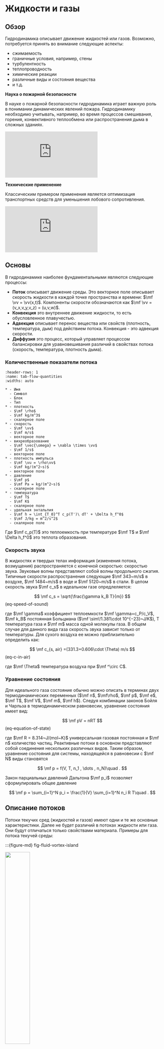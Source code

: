 # Жидкости и газы

## Обзор
Гидродинамика описывает движение жидкостей или газов. Возможно, потребуется принять во внимание следующие аспекты:

* сжимаемость
* граничные условия, например, стены
* турбулентность
* теплопроводность
* химические реакции
* различные виды и состояния вещества
* и т.д.

**Наука о пожарной безопасности**

В науке о пожарной безопасности гидродинамика играет важную роль в понимании динамических явлений пожара. Гидродинамику необходимо учитывать, например, во время процессов смешивания, горения, конвективного теплообмена или распространения дыма в сложных зданиях.

<iframe width="60%" src="https://www.youtube-nocookie.com/embed/sKgP1Us-SF0" title="YouTube video player" frameborder="0" allow="accelerometer; clipboard-write; encrypted-media; gyroscope; picture-in-picture" allowfullscreen></iframe><br>


**Технические применение**

Классическим примером применения является оптимизация транспортных средств для уменьшения лобового сопротивления.

<iframe width="60%" src="https://www.youtube-nocookie.com/embed/E9ZSAX56m0E" title="YouTube video player" frameborder="0" allow="accelerometer; clipboard-write; encrypted-media; gyroscope; picture-in-picture" allowfullscreen></iframe>

## Основы 

В гидродинамике наиболее фундаментальными являются следующие процессы:

* **Поток** описывает движение среды. Это векторное поле описывает скорость жидкости в каждой точке пространства и времени: $\mf \vv = \vv(x,t)$. Компоненты скорости обозначаются как $\mf \vv = (v_x,v_y,v_z) = (u,v,w)$.
* **Конвекция** это внутреннее движение жидкости, то есть обусловленное плавучестью.
* **Адвекция** описывает перенос вещества или свойств (плотность, температура, дым) под действием потока. Конвекция - это адвекция скорости.
* **Диффузия** это процесс, который управляет процессом балансировки для уравновешивания различий в свойствах потока (скорость, температура, плотность дыма).


### Количественные показатели потока

 ```{list-table} Количественные показатели потока.
:header-rows: 1
:name: tab-flow-quantities
:widths: auto

* - Имя
   - Символ
   - Блок
   - Тип
* - плотность 
   - $\mf \rho$
   - $\mf kg/m^3$
   - скалярное поле
* - скорость 
   - $\mf \vv$
   - $\mf m/s$
   - векторное поле
* - вихреобразование
   - $\mf \vec{\omega} = \nabla \times \vv$
   - $\mf 1/s$
   - векторное поле
* - плотность импульса 
   - $\mf \vu = \rho\vv$
   - $\mf kg/(m^2~s)$
   - векторное поле 
* - давление
   - $\mf p$
   - $\mf Pa = kg/(m^2~s)$
   - скалярное поле 
* - температура
   - $\mf T$
   - $\mf K$
   - скалярное поле
* - удельная энтальпия
   - $\mf h = \int_{T_0}^T c_p(T')\ dT' + \Delta h_f^0$
   - $\mf J/kg = m^2/s^2$
   - скалярное поле
```

Где  $\mf c_p(T)$ это теплоемкость при температуре $\mf T$ и $\mf \Delta h_f^0$ это теплота образования.

### Скорость звука

В жидкостях и твердых телах информация (изменения потока, возмущения) распространяется с конечной скоростью: скоростью звука. Звуковые волны представляют собой волны продольного сжатия. Типичные скорости распространения следующие $\mf 343~m/s$ в воздухе, $\mf 1484~m/s$ в воде и $\mf 5120~m/s$ в стали. В целом скорость звука $\mf c_s$ в идеальном газе опредлеляется:

$$
\mf c_s = \sqrt{\frac{\gamma k_B T}{m}}
$$(eq-speed-of-sound)

где  $\mf \gamma$ коэффициент теплоемкости $\mf \gamma=c_P/c_V$, $\mf k_B$ постоянная Больцмана ($\mf \sim\!1.381\cdot 10^{−23}~J/K$), T температура газа и $\mf m$ масса одной молекулы газа. В общем случае для данного вида газа скорость звука зависит только от температуры. Для сухого воздуха ее можно приблизительно определить как:

$$
\mf c_{s, air} =(331.3+0.606\cdot \Theta) m/s 
$$(eq-c-in-air)

где  $\mf \Theta$ температура воздуха при  $\mf ^\circ C$.

### Уравнение состояния

Для идеального газа состояние обычно можно описать в терминах двух термодинамических переменных ($\mf n$, $\mf\rho$, $\mf p$, $\mf e$, $\mf T$, $\mf V$, $\mf m$, $\mf h$). Следуя комбинации законов Бойля и Чарльза в термодинамическом равновесии, уравнение состояния имеет вид:

$$
\mf pV = nRT
$$(eq-equation-of-state)

где $\mf R = 8.314~J/(mol~K)$ универсальная газовая постоянная и $\mf n$ количество частиц. Реактивные потоки в основном представляют собой соединения нескольких различных видов. Таким образом, уравнение состояния для системы, находящейся в равновесии с  $\mf N$  виды становятся

$$
\mf p = f(V, T, n_1 , \dots , n_N)\quad .
$$

Закон парциальных давлений Дальтона $\mf p_i$ позволяет сформулировать общее давление

$$
\mf p = \sum_{i=1}^N p_i = \frac{1}{V} \sum_{i=1}^N n_i R T\quad .
$$

## Описание потоков
Потоки текучих сред (жидкостей и газов) имеют одни и те же основные характеристики. Далее не будет различий в потоках жидкости или газа. Они будут отличаться только свойствами материала. Примеры для потока текучей среды:


:::{figure-md} fig-fluid-vortex-island

<img src="https://upload.wikimedia.org/wikipedia/commons/2/2c/Vortex-street-1.jpg" width="40%" class="rotate90">

Вихревая дорожка Фон Кармана, наблюдаемая в природе. Источник: [Wikkimedia Commons](https://commons.wikimedia.org/wiki/File:Vortex-street-1.jpg).
:::


:::{figure-md} fig-fluid-vortex-lab

<img src="https://upload.wikimedia.org/wikipedia/commons/f/fe/VortexStreet01.jpg" width="80%">

Вихревая дорожка Фон Кармана в лаборатории. Источник: [Wikkimedia Commons](https://commons.wikimedia.org/wiki/File:VortexStreet01.jpg).
:::

### Сжимаемые потоки

Потоки со скоростями, значительно меньшими ($\mf \ll c_s$) ниже скорости звука являются несжимаемыми, т.е. звуковые волны бесконечно быстры в масштабе задействованных процессов. Таким образом, все изменения плотности быстро уравновешиваются. Объекты, движущиеся со скоростью не менее $\mf 0.3c_s$ начнут вносить флуктуации в плотность. Схемы течения сверхзвуковых явлений (взрыв, сверхзвуковые самолеты) и соответствующие инженерные подходы полностью отличаются от таковых в случае субзвуковых течений.

Примечание: Изменения температуры, как и при пожаре, приводят к изменению плотности и, следовательно, к так называемым слабо сжимаемым потокам.

:::{figure-md} fig-fluid-laminar

<img src="https://upload.wikimedia.org/wikipedia/commons/b/b9/Aerodynamics_of_model_car.jpg" width="60%">

Несжимаемое течение вокруг модели автомобиля. Источник: [Wikkimedia Commons](https://commons.wikimedia.org/wiki/File:Aerodynamics_of_model_car.jpg).
:::


:::{figure-md} fig-fluid-supersonic

<img src="https://upload.wikimedia.org/wikipedia/commons/0/06/X-15_Model_in_Supersonic_Tunnel_-_GPN-2000-001272.jpg" width="60%">

Модель сверхзвукового самолета в туннеле со скоростью около $\mf 3.5 c$. Источник: [Wikkimedia Commons](https://en.wikipedia.org/wiki/Compressible_flow#/media/File:X-15_Model_in_Supersonic_Tunnel_-_GPN-2000-001272.jpg).
:::

### Турбулентные течения

В зависимости от того, насколько гладким (непрерывным) является поток, можно различать ламинарные и турбулентные потоки. Потоки, связанные с пожарами, обычно являются турбулентными.


:::{figure-md} fig-fluid-turbulence-separation

<img src="https://upload.wikimedia.org/wikipedia/commons/2/2f/1915ca_abger_fluegel.jpg" width="60%">

Обтекание профиля с отрывом потока. Материал: [Wikkimedia Commons](https://commons.wikimedia.org/wiki/File:1915ca_abger_fluegel.jpg).
:::

<iframe width="60%" src="https://www.youtube.com/embed/QzuzbwJWlYs" title="YouTube video player" frameborder="0" allow="accelerometer; clipboard-write; encrypted-media; gyroscope; picture-in-picture" allowfullscreen></iframe>


### Свойства веществ

Фундаментальный интерес представляют следующие свойства веществ:

* **плотность** $\mf\rho$ это масса на объем
  * воздух при $\mf 20~^\circ C$ : $\mf\rho = 1.205~kg/m^3$
  * воздух при $\mf 200~^\circ C$: $\mf\rho = 0.746~kg/m^3$
* **динамическая вязкость** $\mf\mu$ характеризует способность потока уравновешивать различия в скорости
  * воздух при $\mf 20~^\circ C$ : $\mf\mu = 1.836\cdot 10^{-5}~kg\,m / s$
  * воздух при $\mf 200~^\circ C$: $\mf\mu = 2.623\cdot 10^{-5}~kg\,m / s$
* **теплопроводность** $\mf k$ эквивалентно  $\mf\mu$, но для температуры жидкости
  * воздух при $\mf 20~^\circ C$ : $\mf k = 0.0257~W\,m / K$
  * воздух при $\mf 200~^\circ C$: $\mf k = 0.0386~W\,m / K$
* **теплоемкость** $c_p$ описывает изменение температуры вследствие добавления или отвода тепла при постоянном давлении
  * воздух при $\mf 20~^\circ C$ : $\mf c_p = 1.005~kJ\,kg / K$
  * воздух при $\mf 200~^\circ C$: $\mf c_p = 1.026~kJ\,kg / K$


Дополнительные данные по многим свойствам воздуха (и другим веществам) можно найти в [Engineering ToolBox (свойства воздуха)](https://www.engineeringtoolbox.com/air-properties-d_156.html).

**Примерное величины: вязкость**

Проще говоря, вязкость описывает, как движущиеся элементы жидкости, например слои, влияют на соседние элементы. Она описывает силы трения между относительно движущимися элементами жидкости.

Например, мед обладает высокой вязкостью: он очень медленно стекает по ложке. Внешние "элементы меда” прочно связаны с внутренними – несвободными – элементами.

:::{figure-md} fig-fluid-honey

<img src="https://upload.wikimedia.org/wikipedia/commons/c/cc/Runny_hunny.jpg" width="40%">

Мед, стекающий по ложке. Источник: [Wikkimedia Commons](https://commons.wikimedia.org/wiki/File:Runny_hunny.jpg).
:::

В простой двумерной установке с неподвижной и движущейся стенками, см. {numref}`fig-fluid-viscosity`, динамическая вязкость описывает соотношение сил, действующих на стенки, и градиента скорости. Если градиент скорости $\mf u/y$ является постоянным, это приводит к следующей силе трения на площадь:

$$
\mf \frac{F}{A} = \mu \cdot \frac{u}{y} 
$$ (eq-dyn-vis)


:::{figure-md} fig-fluid-viscosity

<img src="https://upload.wikimedia.org/wikipedia/commons/9/93/Laminar_shear.svg" width="60%">

Визуализация концепции вязкости. Материал: [Wikkimedia Commons](https://commons.wikimedia.org/wiki/File:Laminar_shear.svg).
:::

Соотношение  {eq}`eq-dyn-vis` является определением *динамической вязкости* $\mf \mu$. Тем не менее, в некоторых случаях *кинематическая вязкость* $\mf \nu$  (или коэффициент диффузии по импульсу) является более удобной величиной. Он определяется как отношение динамической вязкости к плотности

$$
\mf \nu = \frac{\mu}{\rho} \quad .
$$ (eq-kin-vis)


Жидкости, вязкость которых не зависит от напряженного состояния, называются ньютоновскими жидкостями, все газы являются ньютоновскими жидкостями. Однако существуют также [неньютоновские жидкости](https://en.wikipedia.org/wiki/Non-Newtonian_fluid), такие как кровь, томатный кетчуп и вода, смешанная с кукурузным крахмалом.

<iframe width="60%" src="https://www.youtube-nocookie.com/embed/B6h5pVETbd8" title="YouTube video player" frameborder="0" allow="accelerometer; clipboard-write; encrypted-media; gyroscope; picture-in-picture" allowfullscreen></iframe>

### Безразмерные числа

Многие явления и типы потоков могут характеризоваться безразмерными числами. Предполагается, что потоки с аналогичными характеристиками сопоставимы, хотя, например, пространственные масштабы различны. Некоторые из обычно используемых безразмерных чисел являются:
* [Число Маха](https://en.wikipedia.org/wiki/Mach_number) $\mf Ma$
* [Число Рейнольдса](https://en.wikipedia.org/wiki/Reynolds_number) $\mf Re$
* Число Грасхофа $\mf Gr$
* Число Прандтля $\mf Pr$
* Число Архимеда $\mf Ar$
* Число Ричардсона $\mf Ri$
* Число Нусселя $\mf Nu$


**Число Маха**

Число Маха определяется как отношение скорости к скорости звука:

$$
\mf Ma = \frac{v}{c_s}
$$ (eq-mach-number)

Это число характеризует сжимаемость потока: 
* $\mf Ma \rightarrow 0$: полностью несжимаемые
* $\mf Ma \lesssim 0.3$: несжимаемые
* $\mf Ma \gtrsim 0.3$: сжимаемые

Предел  $\mf Ma \rightarrow 0$ также могут быть истолкованы как $\mf c \rightarrow \infty$.

**Число Рейнольдса**

Число Рейнольдса связывает конвекцию с диффузией: 

$$
\mf Re = \frac{\rho v L}{\mu}
$$

Здесь, $\mf L$ обозначает характерную длину, в случае течения в трубе это будет диаметр трубы. Число Рейнольдса может использоваться для отличия ламинарных течений от турбулентных, т.е. очень высокое $\mf Re$ представляет собой турбулентные потоки. В потоке по трубе характерным числом для перехода примерно $\mf Re \approx 4000$. Это число является классическим примером масштабирования. Явления текущие при одинаковом числе Рейнольдса будут вести себя одинаково; это может быть показано нормализацией уравнений течения.



:::{figure-md} fig-fluid-re-table

<img src="https://upload.wikimedia.org/wikipedia/commons/9/99/Reynoldsflugrpd.png" width="60%">

Скорость и числа Рейнольдса для некоторых летающих объектов (на немецком языке). (Staub: Пыль, Insekt: Насекомое, Modellflugzeug/Vogel: Модель самолета/Птица, Windrad: Ветряная мельница, Drachenflieger: Дельтаплан, Flugzeug: Самолет, Luftschiff: Дирижабль) Источник: [Wikkimedia Commons](https://de.wikipedia.org/wiki/Reynolds-Zahl#/media/Datei:Reynoldsflugrpd.png).
:::



## Уравнения движения жидкости

### Законы сохранения

Динамика жидкости основана на следующих трех физических законах сохранения: 

* сохранение массы
* сохранение импульса
* сохранение энергии

Из этих законов могут быть выведены основные уравнения течения жидкости: 

* уравнение непрерывности
* уравнение движения
* уравнение энергии

В общем случае, помимо этих уравнений требуется замыкание, например, с помощью уравнения состояния. Во многих случаях можно использовать закон идеального газа.

**Сохранение массы**

Сохранение массы предсказывает, что общая масса контрольного объема изменяется только при наличии чистого расхода (неравновесного входного и выходного потоков) через границы. Несжимаемые потоки всегда имеют нулевой чистый расход.

При моделировании пожара необходимо учитывать несколько компонентов (например, кислород, топливо и углекислый газ). Их масса сохраняется индивидуально. Однако они тесно связаны друг с другом через термины "источник". Например, во время горения кислород и топливо расходуются для получения углекислого газа.

**Сохранение импульса**

Импульс элемента жидкости изменяется только из-за: 

* адвекция импульса
* градиент давления
* диффузия и напряжения, т.е. из-за конечной вязкости
* внешние силы, например, гравитация, капли воды

При моделировании турбулентности особый интерес представляет диффузия. Это явление должно быть охвачено моделями турбулентности.

**Сохранение энергии**

Изменения энергии контрольного объема обусловлены:

* адвекция энергии
* теплопроводность
* процессы нагрева и охлаждения, например излучение, трение, горение

В сочетании с принципом сохранения энергии для определения температуры газа необходимо уравнение состояния.

### Дифференциальные уравнения в частных производных

Дифференциальные уравнения в частных производных (PDE) являются одним из самых мощных инструментов в науке и технике. Большинство технических, математических, физических, химических и даже биологических моделей основаны на дифференциальных уравнениях. Решения дифференциальных уравнений могут описывать:

* потоки газа и процессы горения
* распределение тепла в твердых телах
* колебания маятника
* распространение волн света или воды
* взаимодействие двух видов (хищника и жертвы)

**Типы PDE**

Общая структура PDE для $\mf\phi = \phi(x,y)$ дается:

$$
\mf a\partial_{xx}\phi + b\partial_{xy}\phi + c\partial_{yy}\phi + d\partial_x\phi + e\partial_y\phi + f\phi = 0
$$

где все коэффициенты ($\mf a,\dots,f$) зависят от $\mf x$ и $\mf y$, например  $\mf a = a(x,y)$.

Коэффициенты определяют характер PDE:

$$
\mf D(x,y) = a(x,y)\cdot c(x,y) - \left(\frac{b(x,y)}{2}\right)^2
$$

* $\mf D \gt 0$: эллиптическое, например, уравнение Лапласа
* $\mf D = 0$: параболическое, например, уравнение теплопроводности
* $\mf D \lt 0$: гиперболическое, например, волновое уравнение

Примечание: Тип может зависеть от различных параметров материала и/или положения, здесь $\mf (x,y)$.

**Полевые операторы**

Двумя наиболее распространенными математическими операторами, используемыми в гидродинамике, являются частная производная и оператор Набла.

**Частная производная** описывает изменение поля в заданном направлении пространства или времени. Изменение поля скоростей $\mf \vv(x,y,z,t)$ что касается времени, то:

$$
\mf \frac{\partial \vec{v}(x,y,z,t)}{\partial t} \quad \mbox{или короткий}\quad \partial_t \vec{v}(x,y,z,t)
$$

**Оператор Nabla** $\mf \nabla$ используется для представления операций Лапласа, градиента, расхождения и вращения.


$$
\mf \nabla = \left( \partial_x,  \partial_y,  \partial_z \right)
$$

$$
\mf \Delta(\rho) = \nabla^2\rho \\
\mf grad(\rho) = \nabla\rho \\
\mf div(\vv) = \nabla\cdot\vv \\
\mf rot(\vv) = \nabla\times\vv
$$

**Конвективная производная** объединяет оба оператора. Она представляет полное изменение значения из-за локальных внутренних изменений и из-за адвекции. Изменение скалярного значения $\mf \phi(x,y,z,t)$ поэтому могут быть записаны следующим образом


$$
\mf \frac{d\phi}{dt} = \partial_t \phi + \vv\cdot(\nabla\phi)
$$

Первый член ($\mf \partial_t \phi$) представляет собой внутренние изменения, а второй ($\mf\vv\cdot(\nabla\phi)$) описывает изменения, вызванные адвекцией в поле скоростей $\mf\vv$.

### Уравнение непрерывности

Уравнение непрерывности для потока одного вида имеет вид:

$$
\mf \frac{d\rho}{dt} = \underbrace{-\rho\nabla\cdot\vec{v}}_{A}
$$ (eq-fluid-cont)

* $\mf A$: чистый расход массы

Принимая во внимание конвективную производную, обычно используемая формулировка может быть получена следующим образом:

$$
\mf \partial_t \rho = -\nabla\cdot(\rho\vec{v})\quad .
$$ (eq-fluid-cont-conservative)

### Уравнение движения

Принимая во внимание сохранение импульса, можно сформулировать следующую простую форму уравнения движения

$$
\mf \partial_t \rho\vec{v} + \nabla\cdot(\rho\vec{v}\vec{v}) = \underbrace{-\nabla p}_{A} + \underbrace{\mu\nabla^2\vec{v}}_{B} + \underbrace{\vec{f}}_{C}
$$ (eq-fluid-momentum)

* $\mf A$: усилие, обусловленное перепадами давления
* $\mf B$: молекулярная диффузия
* $\mf C$: внешние силы, например, гравитация

Это уравнение широко известно как уравнение Навье-Стокса.


### Уравнение энергии

Уравнение для энергии $E = e + \frac{1}{2}\vv^2$ дается

$$
\mf \partial_t (\rho E) + \nabla\cdot(\vec{v}\rho E) = \underbrace{-\nabla\cdot(\vec{v}p)}_{A} + \underbrace{\nabla\cdot(\mu\vec{v}\nabla\vec{v})}_{B} + \underbrace{\nabla\cdot(k\nabla T)}_{C}+ \underbrace{\vec{v}\cdot\vec{f}}_{D}+\underbrace{\dot{Q_s}}_{E}
$$ (eq-fluid-energy)

* $\mf A$: работа, выполняемая с жидкостью из-за перепадов давления
* $\mf B$: работа, выполняемая с помощью вязкости
* $\mf C$: теплопроводность
* $\mf D$: работа, выполняемая внешними силами
* $\mf E$: источники и поглотители тепла


Примечание: Иногда предпочтительнее формулировка в терминах энтальпии. Это относится к уравнениям, решаемым с помощью FDS.

### Уравнения несжимаемости

Если поток несжимаемый и предполагается, что он изотермический, то остальные уравнения, которые необходимо решить, следующие:



$$
\mf \partial_t \rho\vec{v} + \nabla\cdot(\rho\vec{v}\vec{v}) = -\nabla p + \mu\nabla^2\vec{v} + \vec{f} \\
\mf \nabla^2 p = - \nabla\cdot\left(\nabla\cdot(\rho\vec{v}\vec{v})\right) + \nabla \cdot \vec{f}
$$

### Режим слабого сжатия

В полностью *несжимаемых* потоках давление мгновенно уравновешивает все расхождения и, следовательно, поддерживает плотность постоянной.

В режиме *сжимаемости* закон идеального газа обеспечивает связь между сохранением энергии и массы и импульса.

Для потоков с низкой скоростью, как при пожарах, но при значительных колебаниях температуры плотность может изменяться. Это не связано с колебаниями давления, поскольку давление остается относительно неизменным. Это так называемый *слабо сжимаемый* режим.

Здесь используется уравнение состояния при фиксированном давлении окружающей среды $\mf p_0$ для определения плотности:

$$
\mf \rho = \frac{p_0 M}{R T}
$$

с $\mf M$ представляет собой молекулярную массу интересующего объема.

## Граничные условия

Помимо уравнений жидкости, другим важным аспектом являются граничные условия. Во многих приложениях влияние граничных условий имеет решающее значение, и их надлежащая обработка необходима.

В общем случае существует несколько типов граничных условий:

* Дирихле: заданы явные значения

  $$
  \mf u=u_0\quad v=w=0
  $$

* Нейман: предписывается нормальная производная

  $$
  \mf \partial_n u = n_0\quad \partial_n v = \partial_n w = 0
  $$

* симметричные: производные используются для сохранения предписанной симметрии
* периодические: значения на границах облицовки поддерживаются равными


Некоторые явные примеры граничных условий, обычно используемых в гидродинамике: 

* отсутствие скольжения по сплошной стене
  
  $$
  \mf u = v = w = 0 \quad \mbox{у стены}
  $$
* вход для газа
  
  $$
  \mf u = u_0\quad v=w=0 \quad \mbox{в притоке}
  $$
* утечка газа

  $$
  \mf \partial_n u = \partial_n v = \partial_n w = 0\quad \mbox{на выходе}
  $$
* постоянная температура стенок

  $$
  \mf T = T_w
  $$
* стена с изменяющейся температурой, но фиксированным тепловым потоком

  $$
  \mf q_w = k \partial_n T\quad \mbox{у стены}
  $$
* адиабатический

  $$
  \mf k\partial_n T = 0 \quad \mbox{у стены}
  $$

:::{figure-md} fig-fluid-bnd-open

<img src="./figs/boundaries_open_plume.svg" width="60%">

Пример установки границы для открытого горения.
:::



:::{figure-md} fig-fluid-bnd-compartment

<img src="./figs/boundaries_compartment.svg" width="60%">

Пример установки границ для простого отсека.
:::


**Перевод и адаптацию произвел Мироненко Роман Владимирович.**  
**Открыт для предложений по переводу и сотрудничеству.**  
**При использовании данного материала прошу давать ссылку на этот материал.**